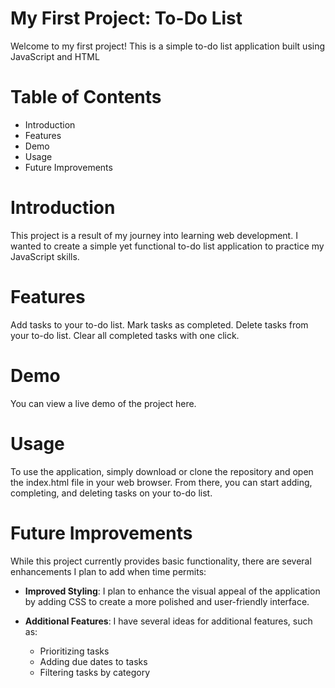 # My First Project: To-Do List
Welcome to my first project! This is a simple to-do list application built using JavaScript and HTML

# Table of Contents
- Introduction
- Features
- Demo
- Usage
- Future Improvements

# Introduction
This project is a result of my journey into learning web development. I wanted to create a simple yet functional to-do list application to practice my JavaScript skills.

# Features
Add tasks to your to-do list.
Mark tasks as completed.
Delete tasks from your to-do list.
Clear all completed tasks with one click.

# Demo
You can view a live demo of the project here.

# Usage
To use the application, simply download or clone the repository and open the index.html file in your web browser. From there, you can start adding, completing, and deleting tasks on your to-do list.

# Future Improvements
While this project currently provides basic functionality, there are several enhancements I plan to add when time permits:

- **Improved Styling**: I plan to enhance the visual appeal of the application by adding CSS to create a more polished and user-friendly interface.
  
- **Additional Features**: I have several ideas for additional features, such as:
  - Prioritizing tasks
  - Adding due dates to tasks
  - Filtering tasks by category



